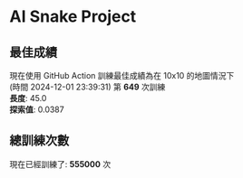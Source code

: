 
# AI Snake Project

## **最佳成績**























































現在使用 GitHub Action 訓練最佳成績為在 10x10 的地圖情況下  
(時間 2024-12-01 23:39:31) 第 **649** 次訓練  
**長度**: 45.0  
**探索值**: 0.0387















































































































## 總訓練次數
現在已經訓練了: **555000** 次
